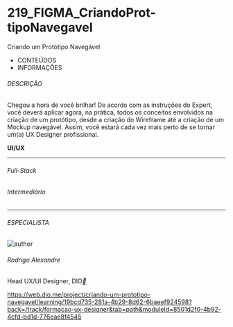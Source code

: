 # 219_FIGMA_CriandoProt-tipoNavegavel
Criando um Protótipo Navegável



- CONTEÚDOS
- INFORMAÇÕES

###### DESCRIÇÃO

Chegou a hora de você brilhar! De acordo com as instruções do Expert, você deverá aplicar agora, na prática, todos os conceitos envolvidos na criação de um protótipo, desde a criação do Wireframe até a criação de um Mockup navegável. Assim, você estará cada vez mais perto de se tornar um(a) UX Designer profissional.

**UI/UX**

------

###### Full-Stack

###### Intermediário

------

###### ESPECIALISTA

![author](https://hermes.digitalinnovation.one/users/author/photos/30f4896e-10cd-450d-87a2-dc50f62cbfc9.jpg)

###### Rodrigo Alexandre

Head UX/UI Designer, DIO[**](https://www.linkedin.com/in/rodrigo-alexandre-c-8469b010a/)



https://web.dio.me/project/criando-um-prototipo-navegavel/learning/19bcd735-281a-4b29-8d62-6baeef924598?back=/track/formacao-ux-designer&tab=path&moduleId=8501d2f0-4b92-4cfd-bd1d-776eae8f4545
